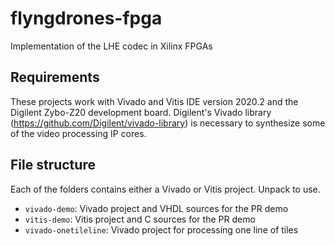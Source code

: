 # flyngdrones-fpga
Implementation of the LHE codec in Xilinx FPGAs

## Requirements

These projects work with Vivado and Vitis IDE version 2020.2 and the Digilent Zybo-Z20 development board. Digilent's Vivado library (https://github.com/Digilent/vivado-library) is necessary to synthesize some of the video processing IP cores.

## File structure

Each of the folders contains either a Vivado or Vitis project. Unpack to use.

* `vivado-demo`: Vivado project and VHDL sources for the PR demo
* `vitis-demo`: Vitis project and C sources for the PR demo
* `vivado-onetileline`: Vivado project for processing one line of tiles
